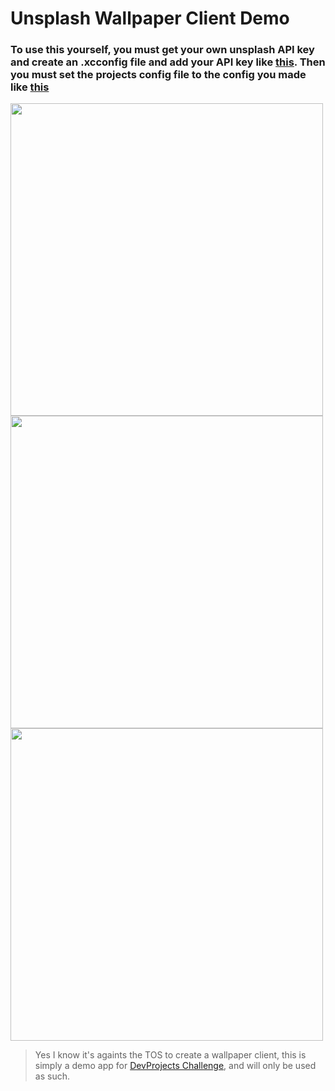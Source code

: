 # Unsplash Wallpaper Client Demo

### To use this yourself, you must get your own unsplash API key and create an .xcconfig file and add your API key like [this](https://i.imgur.com/vJ4nVFm.png). Then you must set the projects config file to the config you made like [this](https://i.imgur.com/v8RgTNK.png)

<div>
  <img height="500" src="https://i.imgur.com/ZqqP9WO.png">
  <img height="500" src="https://i.imgur.com/Cv5pXH3.png">
  <img height="500" src="https://i.imgur.com/6YHmNQN.png">
</div>
  
  > Yes I know it's againts the TOS to create a wallpaper client, this is simply a demo app for [DevProjects Challenge](https://www.codementor.io/projects/mobile/wallpaper-mobile-app-atx32pz772), and will only be used as such.
